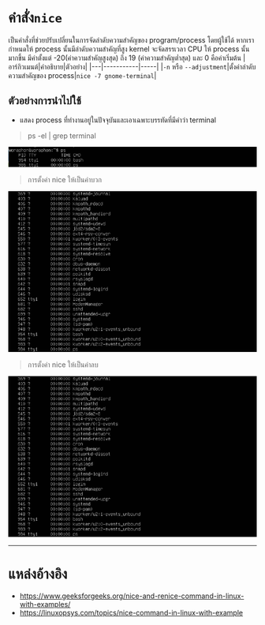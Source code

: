 # คำสั่ง`nice`
เป็นคำสั่งที่ช่วยปรับเปลี่ยนในการจัดลำดับความสำคัญของ program/process โดยผู้ใช้ได้ หากเรากำหนดให้ process นั้นมีลำดับความสำคัญที่สูง kernel จะจัดสรรเวลา CPU ให้ process นั้นมากขึ้น มีค่าตั้งแต่ -20(ค่าความสำคัญสูงสุด) ถึง 19 (ค่าความสำคัญต่ำสุด) และ 0 คือค่าเริ่มต้น
|อาร์กิวเมนต์|คำอธิบาย|ตัวอย่าง|
|---|-----------|-----|
|`-n` หรือ `--adjustment`|ตั้งค่าลำดับความสำคัญของ process|`nice -7 gnome-terminal`|
## ตัวอย่างการนำไปใช้
- แสดง process ที่ทำงานอยู่ในปัจจุบันและเอาเฉพาะบรรทัดที่มีคำว่า terminal
> ps -el | grep terminal

![ps.png](../../Assets/ps/ps.png)
> การตั้งค่า nice ให้เป็นค่าบวก

![ps-A.png](../../Assets/ps/ps-A.png)
> การตั้งค่า nice ให้เป็นค่าลบ

![ps-A.png](../../Assets/ps/ps-A.png)
***
# แหล่งอ้างอิง
- https://www.geeksforgeeks.org/nice-and-renice-command-in-linux-with-examples/
- https://linuxopsys.com/topics/nice-command-in-linux-with-example
